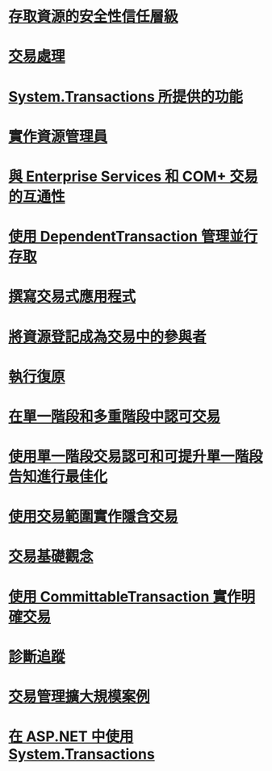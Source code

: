 # [存取資源的安全性信任層級 ](security-trust-levels-in-accessing-resources.md)
# [交易處理 ](index.md)
# [System.Transactions 所提供的功能 ](features-provided-by-system-transactions.md)
# [實作資源管理員 ](implementing-a-resource-manager.md)
# [與 Enterprise Services 和 COM+ 交易的互通性 ](interoperability-with-enterprise-services-and-com-transactions.md)
# [使用 DependentTransaction 管理並行存取 ](managing-concurrency-with-dependenttransaction.md)
# [撰寫交易式應用程式 ](writing-a-transactional-application.md)
# [將資源登記成為交易中的參與者 ](enlisting-resources-as-participants-in-a-transaction.md)
# [執行復原 ](performing-recovery.md)
# [在單一階段和多重階段中認可交易 ](committing-a-transaction-in-single-phase-and-multi-phase.md)
# [使用單一階段交易認可和可提升單一階段告知進行最佳化 ](optimization-spc-and-promotable-spn.md)
# [使用交易範圍實作隱含交易 ](implementing-an-implicit-transaction-using-transaction-scope.md)
# [交易基礎觀念 ](transaction-fundamentals.md)
# [使用 CommittableTransaction 實作明確交易 ](implementing-an-explicit-transaction-using-committabletransaction.md)
# [診斷追蹤 ](diagnostic-traces.md)
# [交易管理擴大規模案例 ](transaction-management-escalation.md)
# [在 ASP.NET 中使用 System.Transactions](using-system-transactions-in-aspnet.md)
